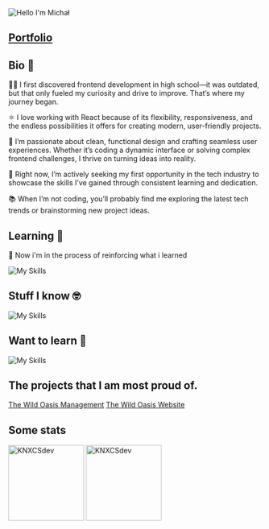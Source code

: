 <img alt="Hello I'm Michał" align="center" src="https://readme-typing-svg.demolab.com?font=Fira+Code&size=19&pause=1000&color=blue&center=false&vCenter=true&width=435&lines=Hello+I'm+Michał">

## <a href='https://knxcsdev.vercel.app/'>Portfolio </a>

## Bio 📃
👨‍💻 I first discovered frontend development in high school—it was outdated, but that only fueled my curiosity and drive to improve. That’s where my journey began.

⚛️ I love working with React because of its flexibility, responsiveness, and the endless possibilities it offers for creating modern, user-friendly projects.

🎨 I’m passionate about clean, functional design and crafting seamless user experiences. Whether it’s coding a dynamic interface or solving complex frontend challenges, I thrive on turning ideas into reality.

🚀 Right now, I’m actively seeking my first opportunity in the tech industry to showcase the skills I’ve gained through consistent learning and dedication.

📚 When I’m not coding, you’ll probably find me exploring the latest tech trends or brainstorming new project ideas.


## Learning 📖

<div display:flex;'>
  
📢 Now i'm in the process of reinforcing what i learned 

![My Skills](https://skillicons.dev/icons?i=nodejs,express,mongodb)

</div>

## Stuff I know 🤓

![My Skills](https://skillicons.dev/icons?i=git,html,react,github,npm,css,scss,tailwind,javascript,vite,redux,supabase,styledcomponents,typescript,nextjs&perline=7)

## Want to learn 🧠

![My Skills](https://skillicons.dev/icons?i=docker)

## The projects that I am most proud of.

[The Wild Oasis Management](https://the-wild-oasis-management-knxcsdev.vercel.app/) 
[The Wild Oasis Website](https://the-wild-oasis-website-knxcsdev.vercel.app/)


## Some stats

<span>
<img  height="150px" src="https://github-readme-stats.vercel.app/api/top-langs?username=KNXCSdev&show_icons=true&locale=en&layout=compact&theme=transparent" alt="KNXCSdev" /> 
</span>
<span>
<img height="150px" src="https://github-readme-stats.vercel.app/api?username=KNXCSdev&show_icons=true&locale=en&theme=transparent" alt="KNXCSdev" />
</span>


